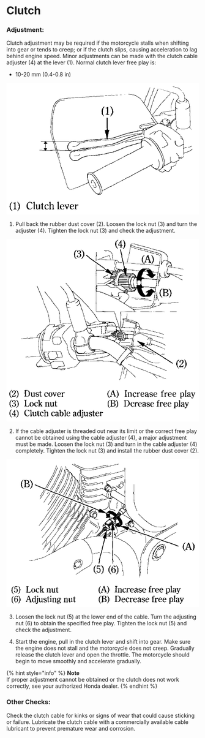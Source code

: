 # Clutch

### Adjustment:​

Clutch adjustment may be required if the motorcycle stalls when shifting into gear or tends to creep; or if the clutch slips, causing acceleration to lag behind engine speed. Minor adjustments can be made with the clutch cable adjuster \(4\) at the lever \(1\). Normal clutch lever free play is:​

* 10-20 mm \(0.4-0.8 in\)​

![](../../.gitbook/assets/owners-009.png)

1. Pull back the rubber dust cover \(2\). Loosen the lock nut \(3\) and turn the adjuster \(4\). Tighten the lock nut \(3\) and check the adjustment.​

![](../../.gitbook/assets/owners-010.png)

2. If the cable adjuster is threaded out near its limit or the correct free play cannot be obtained using the cable adjuster \(4\), a major adjustment must be made. Loosen the lock nut \(3\) and turn in the cable adjuster \(4\) completely. Tighten the lock nut \(3\) and install the rubber dust cover \(2\).​

![](../../.gitbook/assets/owners-011.png)

3. Loosen the lock nut \(5\) at the lower end of the cable. Turn the adjusting nut \(6\) to obtain the specified free play. Tighten the lock nut \(5\) and check the adjustment.​

4. Start the engine, pull in the clutch lever and shift into gear. Make sure the engine does not stall and the motorcycle does not creep. Gradually release the clutch lever and open the throttle. The motorcycle should begin to move smoothly and accelerate gradually.​

{% hint style="info" %}
**Note**  
If proper adjustment cannot be obtained or the clutch does not work correctly, see your authorized Honda dealer.
{% endhint %}

### Other Checks:​

Check the clutch cable for kinks or signs of wear that could cause sticking or failure. Lubricate the clutch cable with a commercially available cable lubricant to prevent premature wear and corrosion.​

